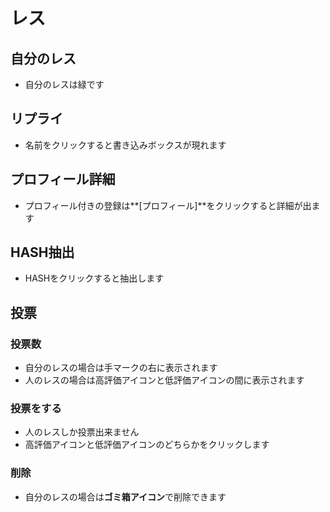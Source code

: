 # レス
## 自分のレス
* 自分のレスは緑です
## リプライ
* 名前をクリックすると書き込みボックスが現れます
## プロフィール詳細
* プロフィール付きの登録は**[プロフィール]**をクリックすると詳細が出ます
## HASH抽出
* HASHをクリックすると抽出します
## 投票
### 投票数
* 自分のレスの場合は手マークの右に表示されます
* 人のレスの場合は高評価アイコンと低評価アイコンの間に表示されます
### 投票をする
* 人のレスしか投票出来ません
* 高評価アイコンと低評価アイコンのどちらかをクリックします
### 削除
* 自分のレスの場合は**ゴミ箱アイコン**で削除できます